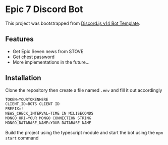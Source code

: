 # Epic 7 Discord Bot

This project was bootstrapped from [Discord.js v14 Bot Template](https://github.com/MericcaN41/discordjs-v14-template-ts).

## Features

* Get Epic Seven news from STOVE
* Get chest password
* More implementations in the future...

## Installation

Clone the repository then create a file named `.env` and fill it out accordingly

```js
TOKEN=YOURTOKENHERE
CLIENT_ID=BOTS CLIENT ID
PREFIX=!
NEWS_CHECK_INTERVAL=TIME IN MILISECONDS
MONGO_URI=YOUR MONGO CONNECTION STRING
MONGO_DATABASE_NAME=YOUR DATABASE NAME
```

Build the project using the typescript module and start the bot using the `npm start` command
